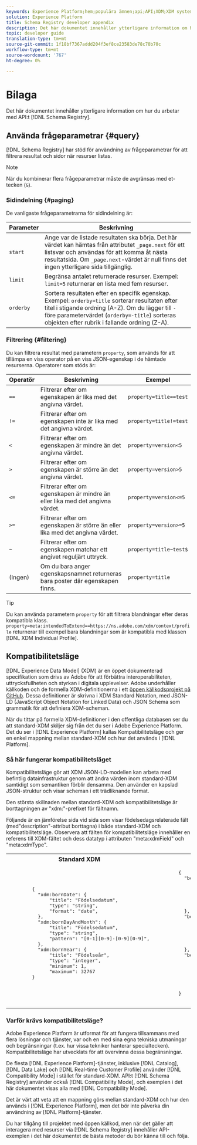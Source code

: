 ```yaml
---
keywords: Experience Platform;hem;populära ämnen;api;API;XDM;XDM system;Experience data model;Experience data model;Experience data model;data model;data model;schema register;schema Registry;compatibility;compatibility;compatibility mode;Compatibility mode;Compatibility mode;field type;field types;
solution: Experience Platform
title: Schema Registry developer appendix
description: Det här dokumentet innehåller ytterligare information om hur du arbetar med API:t för schemaregister.
topic: developer guide
translation-type: tm+mt
source-git-commit: 1f18bf7367addd204f3ef8ce23583de78c70b70c
workflow-type: tm+mt
source-wordcount: '767'
ht-degree: 0%

---
```



# Bilaga

Det här dokumentet innehåller ytterligare information om hur du arbetar med API:t [!DNL Schema Registry].

## Använda frågeparametrar {#query}

[!DNL Schema Registry] har stöd för användning av frågeparametrar för att filtrera resultat och sidor när resurser listas.

>[!NOTE]
>
>När du kombinerar flera frågeparametrar måste de avgränsas med et-tecken (`&`).

### Sidindelning {#paging}

De vanligaste frågeparametrarna för sidindelning är:

| Parameter | Beskrivning |
| --- | --- |
| `start` | Ange var de listade resultaten ska börja. Det här värdet kan hämtas från attributet `_page.next` för ett listsvar och användas för att komma åt nästa resultatsida. Om `_page.next`-värdet är null finns det ingen ytterligare sida tillgänglig. |
| `limit` | Begränsa antalet returnerade resurser. Exempel: `limit=5` returnerar en lista med fem resurser. |
| `orderby` | Sortera resultaten efter en specifik egenskap. Exempel: `orderby=title` sorterar resultaten efter titel i stigande ordning (A-Z). Om du lägger till `-` före parametervärdet (`orderby=-title`) sorteras objekten efter rubrik i fallande ordning (Z-A). |

### Filtrering {#filtering}

Du kan filtrera resultat med parametern `property`, som används för att tillämpa en viss operator på en viss JSON-egenskap i de hämtade resurserna. Operatorer som stöds är:

| Operatör | Beskrivning | Exempel |
| --- | --- | --- |
| `==` | Filtrerar efter om egenskapen är lika med det angivna värdet. | `property=title==test` |
| `!=` | Filtrerar efter om egenskapen inte är lika med det angivna värdet. | `property=title!=test` |
| `<` | Filtrerar efter om egenskapen är mindre än det angivna värdet. | `property=version<5` |
| `>` | Filtrerar efter om egenskapen är större än det angivna värdet. | `property=version>5` |
| `<=` | Filtrerar efter om egenskapen är mindre än eller lika med det angivna värdet. | `property=version<=5` |
| `>=` | Filtrerar efter om egenskapen är större än eller lika med det angivna värdet. | `property=version>=5` |
| `~` | Filtrerar efter om egenskapen matchar ett angivet reguljärt uttryck. | `property=title~test$` |
| (Ingen) | Om du bara anger egenskapsnamnet returneras bara poster där egenskapen finns. | `property=title` |

>[!TIP]
>
>Du kan använda parametern `property` för att filtrera blandningar efter deras kompatibla klass. `property=meta:intendedToExtend==https://ns.adobe.com/xdm/context/profile` returnerar till exempel bara blandningar som är kompatibla med klassen [!DNL XDM Individual Profile].

## Kompatibilitetsläge

[!DNL Experience Data Model] (XDM) är en öppet dokumenterad specifikation som drivs av Adobe för att förbättra interoperabiliteten, uttrycksfullheten och styrkan i digitala upplevelser. Adobe underhåller källkoden och de formella XDM-definitionerna i ett [öppen källkodsprojekt på GitHub](https://github.com/adobe/xdm/). Dessa definitioner är skrivna i XDM Standard Notation, med JSON-LD (JavaScript Object Notation for Linked Data) och JSON Schema som grammatik för att definiera XDM-scheman.

När du tittar på formella XDM-definitioner i den offentliga databasen ser du att standard-XDM skiljer sig från det du ser i Adobe Experience Platform. Det du ser i [!DNL Experience Platform] kallas Kompatibilitetsläge och ger en enkel mappning mellan standard-XDM och hur det används i [!DNL Platform].

### Så här fungerar kompatibilitetsläget

Kompatibilitetsläge gör att XDM JSON-LD-modellen kan arbeta med befintlig datainfrastruktur genom att ändra värden inom standard-XDM samtidigt som semantiken förblir densamma. Den använder en kapslad JSON-struktur och visar scheman i ett trädliknande format.

Den största skillnaden mellan standard-XDM och kompatibilitetsläge är borttagningen av &quot;xdm:&quot;-prefixet för fältnamn.

Följande är en jämförelse sida vid sida som visar födelsedagsrelaterade fält (med&quot;description&quot;-attribut borttagna) i både standard-XDM och kompatibilitetsläge. Observera att fälten för kompatibilitetsläge innehåller en referens till XDM-fältet och dess datatyp i attributen &quot;meta:xdmField&quot; och &quot;meta:xdmType&quot;.

<table>
  <th>Standard XDM</th>
  <th>Kompatibilitetsläge</th>
  <tr>
  <td>
  <pre class="JSON language-JSON hljs">
        {
          "xdm:bornDate": {
              "title": "Födelsedatum",
              "type": "string",
              "format": "date",
          },
          "xdm:bornDayAndMonth": {
              "title": "Födelsedatum",
              "type": "string",
              "pattern": "[0-1][0-9]-[0-9][0-9]",
          },
          "xdm:bornYear": {
              "title": "Födelseår",
              "type": "integer",
              "minimum": 1,
              "maximum": 32767
        }
  </pre>
  </td>
  <td>
  <pre class="JSON language-JSON hljs">
        {
          "bornDate": {
              "title": "Födelsedatum",
              "type": "string",
              "format": "date",
              "meta:xdmField": "xdm:bornDate",
              "meta:xdmType": "date"
          },
          "bornDayAndMonth": {
              "title": "Födelsedatum",
              "type": "string",
              "pattern": "[0-1][0-9]-[0-9][0-9]",
              "meta:xdmField": "xdm:bornDayAndMonth",
              "meta:xdmType": "string"
          },
          "bornYear": {
              "title": "Födelseår",
              "type": "integer",
              "minimum": 1,
              "maximum": 32767,
              "meta:xdmField": "xdm:bornYear",
              "meta:xdmType": "short"
        }
      </pre>
  </td>
  </tr>
</table>

### Varför krävs kompatibilitetsläge?

Adobe Experience Platform är utformat för att fungera tillsammans med flera lösningar och tjänster, var och en med sina egna tekniska utmaningar och begränsningar (t.ex. hur vissa tekniker hanterar specialtecken). Kompatibilitetsläge har utvecklats för att övervinna dessa begränsningar.

De flesta [!DNL Experience Platform]-tjänster, inklusive [!DNL Catalog], [!DNL Data Lake] och [!DNL Real-time Customer Profile] använder [!DNL Compatibility Mode] i stället för standard-XDM. API:t [!DNL Schema Registry] använder också [!DNL Compatibility Mode], och exemplen i det här dokumentet visas alla med [!DNL Compatibility Mode].

Det är värt att veta att en mappning görs mellan standard-XDM och hur den används i [!DNL Experience Platform], men det bör inte påverka din användning av [!DNL Platform]-tjänster.

Du har tillgång till projektet med öppen källkod, men när det gäller att interagera med resurser via [!DNL Schema Registry] innehåller API-exemplen i det här dokumentet de bästa metoder du bör känna till och följa.